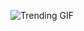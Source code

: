 
<!-- GIF_SECTION -->
![Trending GIF](https://media3.giphy.com/media/v1.Y2lkPThiYjIxNzcyc24zejZ4N25lMWI3YjVwdGw5aGxtaW9raXpkNWRnZmppdnNzNm80NyZlcD12MV9naWZzX3NlYXJjaCZjdD1n/MdA16VIoXKKxNE8Stk/giphy.gif)
<!-- END_GIF_SECTION -->
